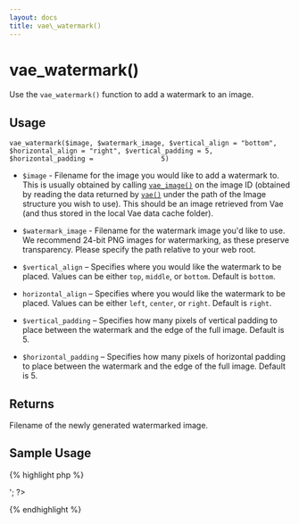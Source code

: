 ```yaml
---
layout: docs
title: vae\_watermark()
---
```


# vae\_watermark()

Use the `vae_watermark()` function to add a watermark to an image.

## Usage

`vae_watermark($image, $watermark_image, $vertical_align = "bottom",                 $horizontal_align = "right", $vertical_padding = 5, $horizontal_padding =                 5)`

-   `$image` - Filename for the image you would like to add a
    watermark to. This is usually obtained by calling
    [`vae_image()`](/php_vae_image/) on the image ID (obtained by reading
    the data returned by [`vae()`](/php_vae/) under the path of the Image
    structure you wish to use). This should be an image retrieved from
    Vae (and thus stored in the local Vae data cache folder).

-   `$watermark_image` - Filename for the watermark image you'd like
    to use. We recommend 24-bit PNG images for watermarking, as these
    preserve transparency. Please specify the path relative to your
    web root.

-   `$vertical_align` – Specifies where you would like the watermark to
    be placed. Values can be either `top`, `middle`, or `bottom`.
    Default is `bottom`.

-   `horizontal_align` – Specifies where you would like the watermark to
    be placed. Values can be either `left`, `center`, or `right`.
    Default is `right`.

-   `$vertical_padding` – Specifies how many pixels of vertical padding
    to place between the watermark and the edge of the full image.
    Default is 5.

-   `$horizontal_padding` – Specifies how many pixels of horizontal
    padding to place between the watermark and the edge of the
    full image. Default is 5.

## Returns

Filename of the newly generated watermarked image.

## Sample Usage

{% highlight php %}
<?php
// Display watermarked version of press photo
$bio = vae_find("bio");
$image_filename = vae_image($bio['press_photo']);
$watermarked_image = vae_watermark($image_filename, "watermarks/my_logo.png", "bottom", "right", 5, 5);
echo '<img src=" . vae_data_url() . $watermarked_image . '" alt="My Watermarked Image" />';
?>
{% endhighlight %}
